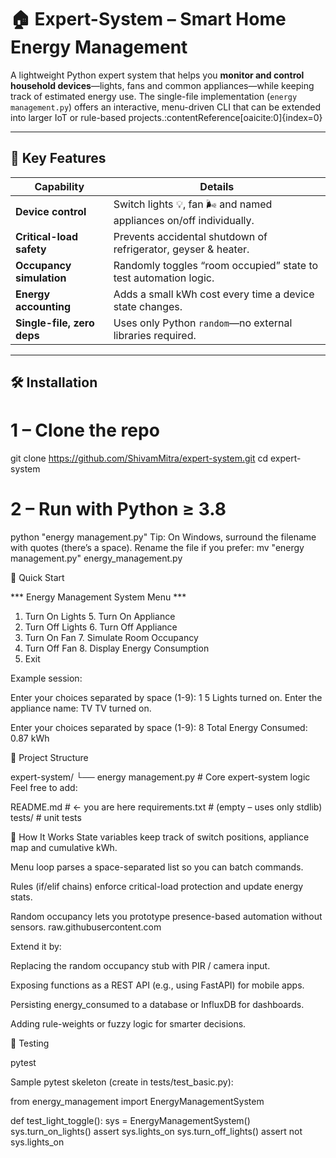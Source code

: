 # 🏠 Expert-System – Smart Home Energy Management

A lightweight Python expert system that helps you **monitor and control household devices**—lights, fans and common appliances—while keeping track of estimated energy use. The single-file implementation (`energy management.py`) offers an interactive, menu-driven CLI that can be extended into larger IoT or rule-based projects.:contentReference[oaicite:0]{index=0}

---

## 🎯 Key Features

| Capability | Details |
|------------|---------|
| **Device control** | Switch lights 💡, fan 🌬️ and named appliances on/off individually. |
| **Critical-load safety** | Prevents accidental shutdown of refrigerator, geyser & heater. |
| **Occupancy simulation** | Randomly toggles “room occupied” state to test automation logic. |
| **Energy accounting** | Adds a small kWh cost every time a device state changes. |
| **Single-file, zero deps** | Uses only Python `random`—no external libraries required. |

---

## 🛠️ Installation


# 1 – Clone the repo
git clone https://github.com/ShivamMitra/expert-system.git
cd expert-system

# 2 – Run with Python ≥ 3.8
python "energy management.py"
Tip: On Windows, surround the filename with quotes (there’s a space).
Rename the file if you prefer: mv "energy management.py" energy_management.py



🚀 Quick Start

*** Energy Management System Menu ***
1. Turn On Lights     5. Turn On Appliance
2. Turn Off Lights    6. Turn Off Appliance
3. Turn On Fan        7. Simulate Room Occupancy
4. Turn Off Fan       8. Display Energy Consumption
9. Exit

Example session:

Enter your choices separated by space (1-9): 1 5
Lights turned on.
Enter the appliance name: TV
TV turned on.

Enter your choices separated by space (1-9): 8
Total Energy Consumed: 0.87 kWh



📂 Project Structure

expert-system/
└── energy management.py   # Core expert-system logic
Feel free to add:


README.md        # ← you are here
requirements.txt # (empty – uses only stdlib)
tests/           # unit tests



🧩 How It Works
State variables keep track of switch positions, appliance map and cumulative kWh.

Menu loop parses a space-separated list so you can batch commands.

Rules (if/elif chains) enforce critical-load protection and update energy stats.

Random occupancy lets you prototype presence-based automation without sensors.
raw.githubusercontent.com

Extend it by:

Replacing the random occupancy stub with PIR / camera input.

Exposing functions as a REST API (e.g., using FastAPI) for mobile apps.

Persisting energy_consumed to a database or InfluxDB for dashboards.

Adding rule-weights or fuzzy logic for smarter decisions.



🧪 Testing

pytest

Sample pytest skeleton (create in tests/test_basic.py):


from energy_management import EnergyManagementSystem

def test_light_toggle():
    sys = EnergyManagementSystem()
    sys.turn_on_lights()
    assert sys.lights_on
    sys.turn_off_lights()
    assert not sys.lights_on



